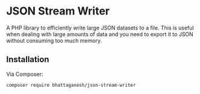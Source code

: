 # JSON Stream Writer

A PHP library to efficiently write large JSON datasets to a file. This is useful when dealing with large amounts of data and you need to export it to JSON without consuming too much memory.

## Installation

Via Composer:

```bash
composer require bhattaganesh/json-stream-writer
